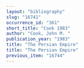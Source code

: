 ```yaml
---
layout: "bibliography"
slug: "16741"
occurrence_id: "361"
short_title: "Cook 1983"
author: "Cook, John M. "
publication_year: "1983"
title: "The Persian Empire"
title: "The Persian Empire"
previous_item: "16744"
---
```

